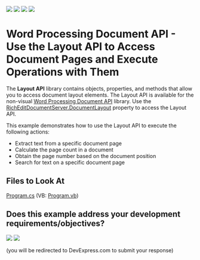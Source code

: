 <!-- default badges list -->
![](https://img.shields.io/endpoint?url=https://codecentral.devexpress.com/api/v1/VersionRange/401401719/23.2.2%2B)
[![](https://img.shields.io/badge/Open_in_DevExpress_Support_Center-FF7200?style=flat-square&logo=DevExpress&logoColor=white)](https://supportcenter.devexpress.com/ticket/details/T1025930)
[![](https://img.shields.io/badge/📖_How_to_use_DevExpress_Examples-e9f6fc?style=flat-square)](https://docs.devexpress.com/GeneralInformation/403183)
[![](https://img.shields.io/badge/💬_Leave_Feedback-feecdd?style=flat-square)](#does-this-example-address-your-development-requirementsobjectives)
<!-- default badges end -->
# Word Processing Document API - Use the Layout API to Access Document Pages and Execute Operations with Them

The **Layout API** library contains objects, properties, and methods that allow you to access document layout elements. The Layout API is available for the non-visual [Word Processing Document API](https://docs.devexpress.com/OfficeFileAPI/17488/word-processing-document-api) library. Use the [RichEditDocumentServer.DocumentLayout](https://docs.devexpress.com/OfficeFileAPI/DevExpress.XtraRichEdit.API.Layout.DocumentLayout) property to access the Layout API.

This example demonstrates how to use the Layout API to execute the following actions:

- Extract text from a specific document page
- Calculate the page count in a document
- Obtain the page number based on the document position
- Search for text on a specific document page

## Files to Look At

[Program.cs](./CS/WordProcessorLayoutAPISample/Program.cs) (VB: [Program.vb](./VB/LayoutAPISample/Program.vb))
<!-- feedback -->
## Does this example address your development requirements/objectives?

[<img src="https://www.devexpress.com/support/examples/i/yes-button.svg"/>](https://www.devexpress.com/support/examples/survey.xml?utm_source=github&utm_campaign=word-document-api-use-layout-api-to-manage-document-pages&~~~was_helpful=yes) [<img src="https://www.devexpress.com/support/examples/i/no-button.svg"/>](https://www.devexpress.com/support/examples/survey.xml?utm_source=github&utm_campaign=word-document-api-use-layout-api-to-manage-document-pages&~~~was_helpful=no)

(you will be redirected to DevExpress.com to submit your response)
<!-- feedback end -->
